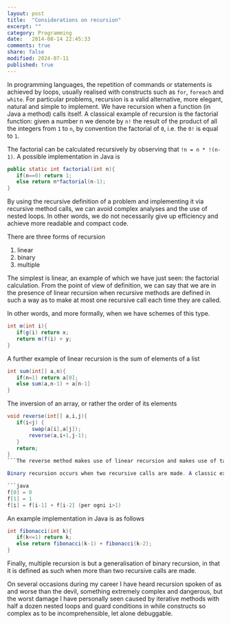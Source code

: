 ```yaml
---
layout: post
title:  "Considerations on recursion"
excerpt: ""
category: Programming
date:   2014-08-14 22:45:33
comments: true
share: false
modified: 2024-07-11
published: true
---
```



In programming languages, the repetition of commands or statements is achieved by loops, usually realised with constructs such as `for`, `foreach` and `white`. For particular problems, recursion is a valid alternative, more elegant, natural and simple to implement.
We have recursion when a function (in Java a method) calls itself.
A classical example of recursion is the factorial function: given a number n we denote by `n!` the result of the product of all the integers from `1` to `n`, by convention the factorial of `0`, i.e. the `0!` is equal to `1`.

The factorial can be calculated recursively by observing that `!n = n * !(n-1)`.
A possible implementation in Java is

```java
public static int factorial(int n){
   if(n==0) return 1;
   else return n*factorial(n-1);
}
```

By using the recursive definition of a problem and implementing it via recursive method calls, we can avoid complex analyses and the use of nested loops. In other words, we do not necessarily give up efficiency and achieve more readable and compact code.

There are three forms of recursion

1. linear
2. binary
3. multiple

The simplest is linear, an example of which we have just seen: the factorial calculation. From the point of view of definition, we can say that we are in the presence of linear recursion when recursive methods are defined in such a way as to make at most one recursive call each time they are called.

In other words, and more formally, when we have schemes of this type.

```java
int m(int i){
   if(g(i) return x;
   return m(f(i) + y;
}
```
A further example of linear recursion is the sum of elements of a list

```java
int sum(int[] a,n){
   if(n=1) return a[0];
   else sum(a,n-1) + a[n-1]        
}
```

The inversion of an array, or rather the order of its elements

```java
void reverse(int[] a,i,j){
   if(i<j) {
        swap(a[i],a[j]);
       reverse(a,i+1,j-1);        
   }
   return;        
}
```The reverse method makes use of linear recursion and makes use of tail recursion, i.e. the recursive call is the last operation performed by the method.

Binary recursion occurs when two recursive calls are made. A classic example is the Fibonacci sequence.

```java
f[0] = 0
f[1] = 1
f[i] = f[i-1] + f[i-2] (per ogni i>1)
```

An example implementation in Java is as follows

```java
int fibonacci(int k){
   if(k<=1) return k;
   else return fibonacci(k-1) + fibonacci(k-2);
}
```
Finally, multiple recursion is but a generalisation of binary recursion, in that it is defined as such when more than two recursive calls are made.

On several occasions during my career I have heard recursion spoken of as and worse than the devil, something extremely complex and dangerous, but the worst damage I have personally seen caused by iterative methods with half a dozen nested loops and guard conditions in while constructs so complex as to be incomprehensible, let alone debuggable.